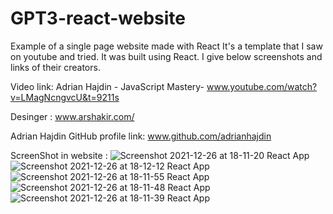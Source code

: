 # GPT3-react-website
Example of a single page website made with React
It's a template that I saw on youtube and tried. It was built using React. I give below screenshots and links of their creators.

Video link: Adrian Hajdin - JavaScript Mastery- www.youtube.com/watch?v=LMagNcngvcU&t=9211s

Desinger : www.arshakir.com/

Adrian Hajdin GitHub profile link: www.github.com/adrianhajdin


ScreenShot in website :
![Screenshot 2021-12-26 at 18-11-20 React App](https://user-images.githubusercontent.com/83725010/147412636-9b0d2644-3aa5-408b-9921-ef0320468401.png)
![Screenshot 2021-12-26 at 18-12-12 React App](https://user-images.githubusercontent.com/83725010/147412638-436e6a57-551a-4e2c-88b9-9c47557e694b.png)
![Screenshot 2021-12-26 at 18-11-55 React App](https://user-images.githubusercontent.com/83725010/147412639-bcc83504-6f60-41a4-a722-712dbf861dc7.png)
![Screenshot 2021-12-26 at 18-11-48 React App](https://user-images.githubusercontent.com/83725010/147412641-aed47a20-83df-49a5-b9fc-5d10bbe46b9e.png)
![Screenshot 2021-12-26 at 18-11-39 React App](https://user-images.githubusercontent.com/83725010/147412643-978992d9-0323-4a8c-8110-2567dfac1a87.png)
